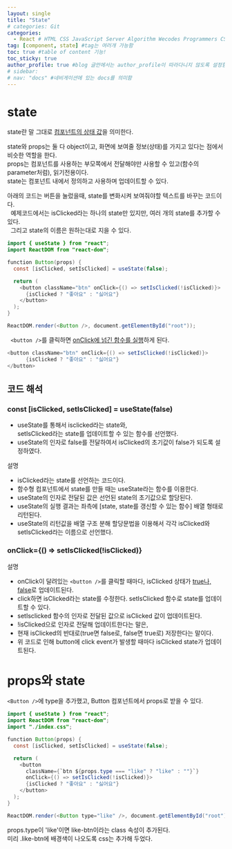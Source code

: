 ```yaml
---
layout: single
title: "State"
# categories: Git
categories:
  - React # HTML CSS JavaScript Server Algorithm Wecodes Programmers CS Github Blog
tag: [component, state] #tag는 여러개 가능함
toc: true #table of content 기능!
toc_sticky: true
author_profile: true #blog 글안에서는 author_profile이 따라다니지 않도록 설정함
# sidebar:
# nav: "docs" #네비게이션에 있는 docs를 의미함
---
```


# state

state란 말 그대로 <u>컴포넌트의 상태 값</u>을 의미한다.

state와 props는 둘 다 object이고, 화면에 보여줄 정보(상태)를 가지고 있다는 점에서 비슷한 역할을 한다.  
props는 컴포넌트를 사용하는 부모쪽에서 전달해야만 사용할 수 있고(함수의 parameter처럼), 읽기전용이다.  
state는 컴포넌트 내에서 정의하고 사용하며 업데이트할 수 있다.

아래의 코드는 버튼을 눌렀을때, state를 변화시켜 보여줘야할 텍스트를 바꾸는 코드이다.  
&nbsp; 예제코드에서는 isClicked라는 하나의 state만 있지만, 여러 개의 state를 추가할 수 있다.  
&nbsp; 그리고 state의 이름은 원하는대로 지을 수 있다.

```java
import { useState } from "react";
import ReactDOM from "react-dom";

function Button(props) {
  const [isClicked, setIsClicked] = useState(false);

  return (
    <button className="btn" onClick={() => setIsClicked(!isClicked)}>
      {isClicked ? "좋아요" : "싫어요"}
    </button>
  );
}

ReactDOM.render(<Button />, document.getElementById("root"));
```

&nbsp; `<button />`를 클릭하면 <u>onClick에 넘긴 함수를 실행</u>하게 된다.

```java
<button className="btn" onClick={() => setIsClicked(!isClicked)}>
      {isClicked ? "좋아요" : "싫어요"}
</button>
```

## 코드 해석

### const [isClicked, setIsClicked] = useState(false)

- useState를 통해서 isclicked라는 state와,  
  setIsClicked라는 state를 업데이트할 수 있는 함수를 선언했다.
- useState의 인자로 false를 전달하여서 isClicked의 초기값이 false가 되도록 설정하였다.

설명

- isClicked라는 state를 선언하는 코드이다.
- 함수형 컴포넌트에서 state를 만들 때는 useState라는 함수를 이용한다.
- useState의 인자로 전달된 값은 선언된 state의 초기값으로 할당된다.
- useState의 실행 결과는 좌측에 [state, state를 갱신할 수 있는 함수] 배열 형태로 리턴된다.
- useState의 리턴값을 배열 구조 분해 할당문법을 이용해서 각각 isClicked와 setIsClicked라는 이름으로 선언했다.

### onClick={() => setIsClicked(!isClicked)}

설명

- onClick이 달려있는 `<button />`를 클릭할 때마다, isClicked 상태가 <u>true나, false</u>로 업데이트된다.
- click하면 isClicked라는 state를 수정한다. setIsClicked 함수로 state를 업데이트할 수 있다.
- setIsclicked 함수의 인자로 전달된 값으로 isClicked 값이 업데이트된다.
- !isClicked으로 인자로 전달해 업데이트한다는 말은,
- 현재 isClicked의 반대로(true면 false로, false면 true로) 저장한다는 말이다.
- 위 코드로 인해 button에 click event가 발생할 때마다 isClicked state가 업데이트된다.

# props와 state

`<Button />`에 type을 추가했고, Button 컴포넌트에서 props로 받을 수 있다.

```java
import { useState } from "react";
import ReactDOM from "react-dom";
import "./index.css";

function Button(props) {
  const [isClicked, setIsClicked] = useState(false);

  return (
    <button
      className={`btn ${props.type === "like" ? "like" : ""}`}
      onClick={() => setIsClicked(!isClicked)}>
      {isClicked ? "좋아요" : "싫어요"}
    </button>
  );
}

ReactDOM.render(<Button type="like" />, document.getElementById("root"));
```

props.type이 'like'이면 like-btn이라는 class 속성이 추가된다.  
미리 .like-btn에 배경색이 나오도록 css는 추가해 두었다.

<!-- ### 2. Link 넣기

```

유형 1: (설명어를 입력) : [gunhee's coding blog](https://gunhee-jeong.github.io/)
유형 2: (URL 자동연결) : <https://gunhee-jeong.github.io/>
유형 3: (동일 파일 내 '문단으로 이동') : [1. Header로 이동](###-1-header)

```

유형 1: (설명어를 입력) : [gunhee's coding blog](https://gunhee-jeong.github.io/)
유형 2: (URL 자동연결) : <https://gunhee-jeong.github.io/>
유형 3: (동일 파일 내 '문단으로 이동') : [1. Header로 이동](#1-header)
유형 3의 방법

1. 특수문자를 제거
2. 스페이스는 -로 바꾸고
3. 대문자는 소문자로!
   그래서 ### 1. Header -> #1-header

## Link: [google][https://www.google.com/]

### 3. 수평선

```

---

```

---

### 4. 라인 바꾸기

```

스페이스바를 2번 눌러주면 다음칸으로
이동할 수 있어요!

```

---

스페이스바를 2번 눌러주면
다음칸으로 이동할 수 있어요!

### 5. list 만들기

```

1. 1번
2. 2번
3. 3번

- 순서없는 list
  - 순서없는 list
    - 순서없는 list

```

1. 1번
2. 2번
3. 3번

- 순서없는 list
  - 순서없는 list
    - 순서없는 list

---

### 6. font 관련

```

**진하게** -> 볼드
_기울여서_ -> 이탤릭체
~~취소선~~ -> 취소선

<ul>밑줄넣기</ul> -> 밑줄
<span style="color:red">빨간 글씨</span> -> 글자색
이것이 `인라인` 입니다 -> 인라인 코드
```

**진하게** -> 볼드
_기울여서_ -> 이탤릭체
~~취소선~~ -> 취소선
<u>밑줄넣기</u> -> 밑줄
<span style="color:red">빨간 글씨</span>
이것이 `인라인` 입니다 -> 인라인 코드

---

### 7. 인용구문

```
> coding
>
> > JavaScript
> >
> > > 내가 프짱!
```

> coding
>
> > JavaScript
> >
> > > 내가 프짱!

---

### 8. 이미지 삽입

```
유형1: ('사이즈를 조절' -> HTML 태그 사용) : <img src="https://gunhee-jeong.github.io/assets/images/blogLogo.png" width="300" height="200">
유형2: (이미지 삽입 후 -> 링크 걸기)
[![이미지](https://gunhee-jeong.github.io/assets/images/blogLogo/blogLogo.png)](https://gunhee-jeong.github.io/)
```

유형1: ('사이즈를 조절' -> HTML 태그 사용) : <img src="https://gunhee-jeong.github.io/assets/images/blogLogo.png" width="300" height="200">
유형2: (이미지 삽입 후 -> 링크 걸기)
[![이미지](https://gunhee-jeong.github.io/assets/images/blogLogo.png)](https://gunhee-jeong.github.io/)

### 9. 표 만들기

```
||국어|영어|
| :--- | ---: | :--: |
|건희 | 100점 | 100점
|철수 | 100점 | 100점
```

|      |  국어 | 영어  |
| :--- | ----: | :---: |
| 건희 | 100점 | 100점 |
| 철수 | 100점 | 100점 |

> - header를 넣고 싶은 경우 ---을 사용하고 :을 이용하여 정렬에 사용함!

### 10. 토글 만들기

```
<details>
<summary>여기를 누르세요</summary>
<div markdown="1">
숨겨진 내용
</div>
</details>
```

<details>
<summary>여기를 누르세요</summary>
<div markdown="1">
숨겨진 내용
</div>
</details> -->
